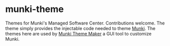 # munki-theme
Themes for Munki's Managed Software Center. Contributions welcome. The theme simply provides the injectable code needed to theme [Munki](https://github.com/munki/munki). The themes here are used by [Munki Theme Maker](https://github.com/jonbrown21/Munki-Theme-Maker) a GUI tool to customize Munki. 
